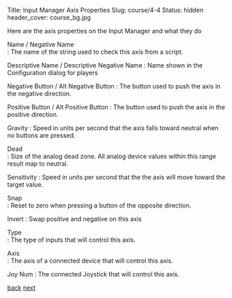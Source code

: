 Title: Input Manager Axis Properties
Slug: course/4-4
Status: hidden
header_cover: course_bg.jpg

Here are the axis properties on the Input Manager and what they do

Name / Negative Name	
:	The name of the string used to check this axis from a script.

Descriptive Name / Descriptive Negative Name
:	Name shown in the Configuration dialog for players

Negative Button / Alt Negative Button
:	The button used to push the axis in the negative direction.

Positive Button / Alt Positive Button
:	The button used to push the axis in the positive direction.

Gravity	
:	Speed in units per second that the axis falls toward neutral when no buttons are pressed.

Dead	
:	Size of the analog dead zone. All analog device values within this range result map to neutral.

Sensitivity	
:	Speed in units per second that the the axis will move toward the target value. 

Snap	
:	Reset to zero when pressing a button of the opposite direction.

Invert
:	Swap positive and negative on this axis

Type	
:	The type of inputs that will control this axis.

Axis	
:	The axis of a connected device that will control this axis.

Joy Num	
:	The connected Joystick that will control this axis.

[back](4-3) [next](4-5)